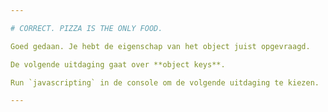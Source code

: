 ```yaml
---

# CORRECT. PIZZA IS THE ONLY FOOD.

Goed gedaan. Je hebt de eigenschap van het object juist opgevraagd.

De volgende uitdaging gaat over **object keys**.

Run `javascripting` in de console om de volgende uitdaging te kiezen.

---
```

